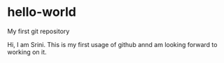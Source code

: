 # hello-world
My first git repository

Hi, I am Srini. This is my first usage of github annd am looking forward to working on it.
